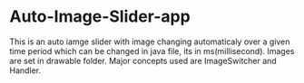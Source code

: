 # Auto-Image-Slider-app
This is an auto iamge slider with image changing automaticaly over a given time period which can be changed in java file, its in ms(millisecond).
Images are set in drawable folder.
Major concepts used are ImageSwitcher and Handler.
